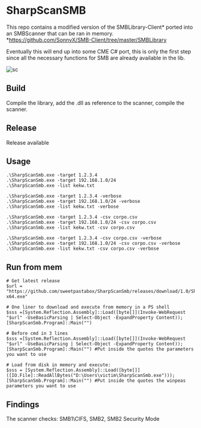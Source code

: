 # SharpScanSMB

This repo contains a modified version of the SMBLibrary-Client* ported into an SMBScanner that can be ran in memory.
*https://github.com/SonnyX/SMB-Client/tree/master/SMBLibrary

Eventually this will end up into some CME C# port, this is only the first step since all the necessary functions for SMB are already available in the lib. 

![sc](https://github.com/sweetpastabox/SharpScanSMB/assets/66618339/7f11c880-b0d8-4d73-84e1-9b157e3d814a)



## Build

Compile the library, add the .dll as reference to the scanner, compile the scanner. 

## Release

Release available

## Usage

```
.\SharpScanSmb.exe -target 1.2.3.4
.\SharpScanSmb.exe -target 192.168.1.0/24
.\SharpScanSmb.exe -list kekw.txt

.\SharpScanSmb.exe -target 1.2.3.4 -verbose
.\SharpScanSmb.exe -target 192.168.1.0/24 -verbose
.\SharpScanSmb.exe -list kekw.txt -verbose

.\SharpScanSmb.exe -target 1.2.3.4 -csv corpo.csv
.\SharpScanSmb.exe -target 192.168.1.0/24 -csv corpo.csv
.\SharpScanSmb.exe -list kekw.txt -csv corpo.csv

.\SharpScanSmb.exe -target 1.2.3.4 -csv corpo.csv -verbose
.\SharpScanSmb.exe -target 192.168.1.0/24 -csv corpo.csv -verbose
.\SharpScanSmb.exe -list kekw.txt -csv corpo.csv -verbose
```

## Run from mem

```
# Get latest release
$url = "https://github.com/sweetpastabox/SharpScanSmb/releases/download/1.0/SharpScanSMB-x64.exe"

# One liner to download and execute from memory in a PS shell
$sss =[System.Reflection.Assembly]::Load([byte[]](Invoke-WebRequest "$url" -UseBasicParsing | Select-Object -ExpandProperty Content)); [SharpScanSmb.Program]::Main("")

# Before cmd in 3 lines
$sss =[System.Reflection.Assembly]::Load([byte[]](Invoke-WebRequest "$url" -UseBasicParsing | Select-Object -ExpandProperty Content));
[SharpScanSmb.Program]::Main("") #Put inside the quotes the parameters you want to use

# Load from disk in memory and execute:
$sss = [System.Reflection.Assembly]::Load([byte[]]([IO.File]::ReadAllBytes("D:\Users\victim\SharpScanSmb.exe")));
[SharpScanSmb.Program]::Main("") #Put inside the quotes the winpeas parameters you want to use
```

## Findings

The scanner checks: SMB1\CIFS, SMB2, SMB2 Security Mode

